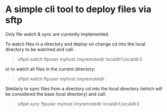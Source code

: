 # A simple cli tool to deploy files via sftp

Only file watch & sync are currently implemented.

To watch files in a directory and deploy on change 
cd into the local directory to be watched and call:

> sftpd watch ftpuser myhost /myremotedir localdir1,localdir2

or to watch all files in the current directory:

> sftpd watch ftpuser myhost /myremotedir .

Similarly to sync files from a directory
cd into the local directory (which will be considered the base local directory) and call:

> sftpd sync ftpuser myhost /myremotedir localdir1,localdir2
